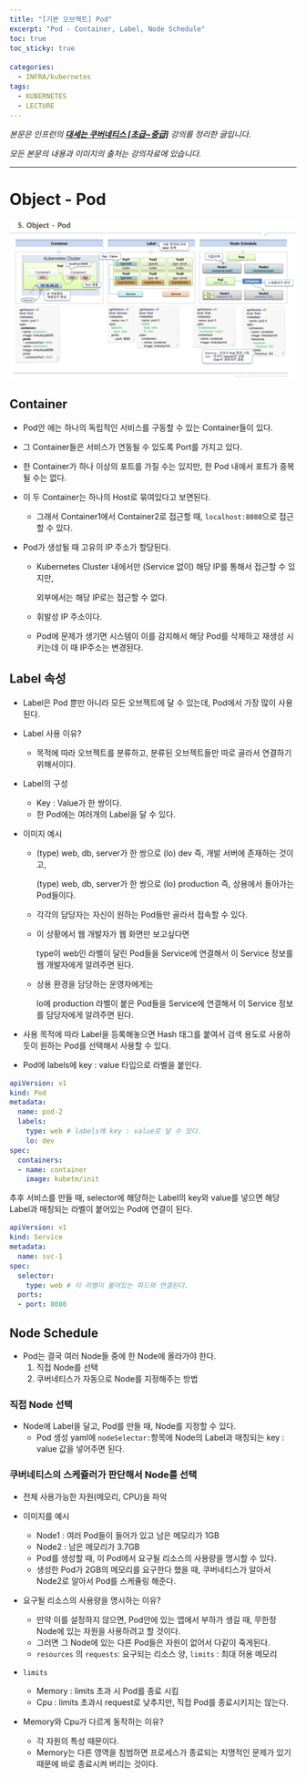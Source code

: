 ```yaml
---
title: "[기본 오브젝트] Pod"
excerpt: "Pod - Container, Label, Node Schedule"
toc: true
toc_sticky: true

categories:
  - INFRA/kubernetes
tags:
  - KUBERNETES
  - LECTURE
---
```



*본문은 인프런의 [**대세는 쿠버네티스 [초급~중급]**](https://www.inflearn.com/course/%EC%BF%A0%EB%B2%84%EB%84%A4%ED%8B%B0%EC%8A%A4-%EA%B8%B0%EC%B4%88#) 강의를 정리한 글입니다.*

*모든 본문의 내용과 이미지의 출처는 강의자료에 있습니다.*

---

# Object - Pod

![image-20210404184100432](/assets/images/INFRA/kubernetes/image-20210404184100432.png)

## Container

* Pod안 에는 하나의 독립적인 서비스를 구동할 수 있는 Container들이 있다.

* 그 Container들은 서비스가 연동될 수 있도록 Port를 가지고 있다.

* 한 Container가 하나 이상의 포트를 가질 수는 있지만, 한 Pod 내에서 포트가 중복될 수는 없다.

* 이 두 Container는 하나의 Host로 묶여있다고 보면된다.

  * 그래서 Container1에서 Container2로 접근할 때, `localhost:8080`으로 접근할 수 있다.

* Pod가 생성될 때 고유의 IP 주소가 할당된다.

  * Kubernetes Cluster 내에서만 (Service 없이) 해당 IP를 통해서 접근할 수 있지만,

    외부에서는 해당 IP로는 접근할 수 없다.

  * 휘발성 IP 주소이다.

  * Pod에 문제가 생기면 시스템이 이를 감지해서 해당 Pod를 삭제하고 재생성 시키는데 이 때 IP주소는 변경된다.

## Label 속성

* Label은 Pod 뿐만 아니라 모든 오브젝트에 달 수 있는데, Pod에서 가장 많이 사용된다.

* Label 사용 이유?

  * 목적에 따라 오브젝트를 분류하고, 분류된 오브젝트들만 따로 골라서 연결하기 위해서이다.

* Label의 구성

  * Key : Value가 한 쌍이다.
  * 한 Pod에는 여러개의 Label을 달 수 있다.

* 이미지 예시

  * (type) web, db, server가 한 쌍으로 (lo) dev 즉, 개발 서버에 존재하는 것이고,

    (type) web, db, server가 한 쌍으로 (lo) production 즉, 상용에서 돌아가는 Pod들이다.

  * 각각의 담당자는 자신이 원하는 Pod들만 골라서 접속할 수 있다.

  * 이 상황에서 웹 개발자가 웹 화면만 보고싶다면

    type이 web인 라벨이 달린 Pod들을 Service에 연결해서 이 Service 정보를 웹 개발자에게 알려주면 된다.

  * 상용 환경을 담당하는 운영자에게는

    lo에 production 라벨이 붙은 Pod들을 Service에 연결해서 이 Service 정보를 담당자에게 알려주면 된다.

* 사용 목적에 따라 Label을 등록해놓으면 Hash 태그를 붙여서 검색 용도로 사용하듯이 원하는 Pod를 선택해서 사용할 수 있다.

* Pod에 labels에 key : value 타입으로 라벨을 붙인다.

```yaml
apiVersion: v1
kind: Pod
metadata:
  name: pod-2
  labels:
    type: web # labels에 key : value로 달 수 있다.
    lo: dev
spec:
  containers:
  - name: container
    image: kubetm/init
```



추후 서비스를 만들 때, selector에 해당하는 Label의 key와 value를 넣으면 해당 Label과 매칭되는 라벨이 붙어있는 Pod에 연결이 된다.

```yaml
apiVersion: v1
kind: Service
metadata:
  name: svc-1
spec:
  selector:
    type: web # 이 라벨이 붙어있는 파드와 연결된다.
  ports:
  - port: 8080
```



## Node Schedule

* Pod는 결국 여러 Node들 중에 한 Node에 올라가야 한다.
  1. 직접 Node를 선택
  2. 쿠버네티스가 자동으로 Node를 지정해주는 방법

### 직접 Node 선택

* Node에 Label을 달고, Pod를 만들 때, Node를 지정할 수 있다.
  * Pod 생성 yaml에 `nodeSelector:`항목에 Node의 Label과 매칭되는 key : value 값을 넣어주면 된다.

### 쿠버네티스의 스케쥴러가 판단해서 Node를 선택

* 전체 사용가능한 자원(메모리, CPU)을 파악
* 이미지를 예시
  * Node1 : 여러 Pod들이 들어가 있고 남은 메모리가 1GB
  * Node2 : 남은 메모리가 3.7GB
  * Pod를 생성할 때, 이 Pod에서 요구될 리소스의 사용량을 명시할 수 있다.
  * 생성한 Pod가 2GB의 메모리를 요구한다 했을 때, 쿠버네티스가 알아서 Node2로 알아서 Pod를 스케쥴링 해준다.
* 요구될 리소스의 사용량을 명시하는 이유?
  * 만약 이를 설정하지 않으면, Pod안에 있는 앱에서 부하가 생길 때, 무한정 Node에 있는 자원을 사용하려고 할 것이다.
  * 그러면 그 Node에 있는 다른 Pod들은 자원이 없어서 다같이 죽게된다.
  * `resources` 의 `requests`: 요구되는 리소스 양, `limits` : 최대 허용 메모리
* `limits` 
  * Memory : limits 초과 시 Pod를 종료 시킴
  * Cpu : limits 초과시 request로 낮추지만, 직접 Pod를 종료시키지는 않는다.

* Memory와 Cpu가 다르게 동작하는 이유?
  * 각 자원의 특성 때문이다.
  * Memory는 다른 영역을 침범하면 프로세스가 종료되는 치명적인 문제가 있기 때문에 바로 종료시켜 버리는 것이다.







